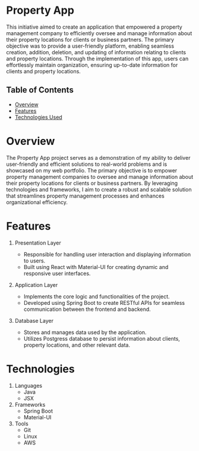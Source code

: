 # Property App
This initiative aimed to create an application that empowered a property management company to efficiently oversee and manage information about their property locations for clients or business partners. The primary objective was to provide a user-friendly platform, 
enabling seamless creation, addition, deletion, and updating of information relating to clients and property locations. Through the implementation of this app, users can effortlessly maintain organization, ensuring up-to-date information for clients and property locations. 

## Table of Contents
- [Overview](#overview)
- [Features](#features)
- [Technologies Used](#technologies)

# Overview

The Property App project serves as a demonstration of my ability to deliver user-friendly and efficient solutions to real-world problems and is showcased on my web portfolio. The primary objective is to empower property management companies to oversee and manage information about their property locations for clients or business partners. By leveraging technologies and frameworks, I aim to create a robust and scalable solution that streamlines property management processes and enhances organizational efficiency.

# Features

1. Presentation Layer
   - Responsible for handling user interaction and displaying information to users.
   - Built using React with Material-UI for creating dynamic and responsive user interfaces.

2. Application Layer
   - Implements the core logic and functionalities of the project.
   - Developed using Spring Boot to create RESTful APIs for seamless communication between the frontend and backend.
  
3. Database Layer
   - Stores and manages data used by the application.
   - Utilizes Postgress database to persist information about clients, property locations, and other relevant data.
  
# Technologies

1. Languages
   - Java
   - JSX
2. Frameworks
   - Spring Boot
   - Material-UI
3. Tools
   - Git
   - Linux
   - AWS
     
